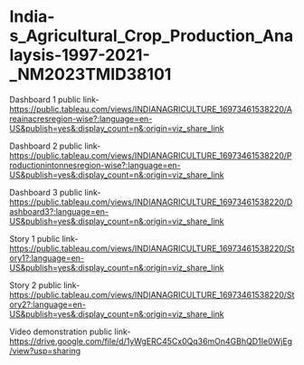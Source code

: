 # India-s_Agricultural_Crop_Production_Analaysis-1997-2021-_NM2023TMID38101

Dashboard 1 public link-https://public.tableau.com/views/INDIANAGRICULTURE_16973461538220/Areainacresregion-wise?:language=en-US&publish=yes&:display_count=n&:origin=viz_share_link

Dashboard 2 public link-https://public.tableau.com/views/INDIANAGRICULTURE_16973461538220/Productionintonnesregion-wise?:language=en-US&publish=yes&:display_count=n&:origin=viz_share_link

Dashboard 3 public link-https://public.tableau.com/views/INDIANAGRICULTURE_16973461538220/Dashboard3?:language=en-US&publish=yes&:display_count=n&:origin=viz_share_link

Story 1 public link-https://public.tableau.com/views/INDIANAGRICULTURE_16973461538220/Story1?:language=en-US&publish=yes&:display_count=n&:origin=viz_share_link

Story 2 public link-https://public.tableau.com/views/INDIANAGRICULTURE_16973461538220/Story2?:language=en-US&publish=yes&:display_count=n&:origin=viz_share_link

Video demonstration public link-https://drive.google.com/file/d/1yWgERC45Cx0Qq36mOn4GBhQD1Ie0WjEg/view?usp=sharing
